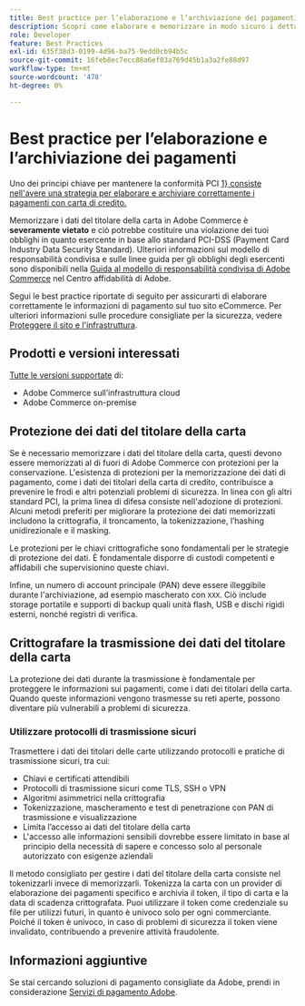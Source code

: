 ```yaml
---
title: Best practice per l’elaborazione e l’archiviazione dei pagamenti
description: Scopri come elaborare e memorizzare in modo sicuro i dettagli di pagamento
role: Developer
feature: Best Practices
exl-id: 635f38d3-0199-4d96-ba75-9edd0cb94b5c
source-git-commit: 16feb8ec7ecc88a6ef03a769d45b1a3a2fe88d97
workflow-type: tm+mt
source-wordcount: '478'
ht-degree: 0%

---
```


# Best practice per l’elaborazione e l’archiviazione dei pagamenti

Uno dei principi chiave per mantenere la conformità PCI [1} consiste nell&#39;avere una strategia per elaborare e archiviare correttamente i pagamenti con carta di credito.](https://experienceleague.adobe.com/docs/commerce-admin/start/compliance/payments/compliance-pci.html)

Memorizzare i dati del titolare della carta in Adobe Commerce è **severamente vietato** e ciò potrebbe costituire una violazione dei tuoi obblighi in quanto esercente in base allo standard PCI-DSS (Payment Card Industry Data Security Standard). Ulteriori informazioni sul modello di responsabilità condivisa e sulle linee guida per gli obblighi degli esercenti sono disponibili nella [Guida al modello di responsabilità condivisa di Adobe Commerce](https://www.adobe.com/content/dam/cc/en/trust-center/ungated/whitepapers/experience-cloud/adobe-commerce-shared-responsibilities-guide.pdf) nel Centro affidabilità di Adobe.

Segui le best practice riportate di seguito per assicurarti di elaborare correttamente le informazioni di pagamento sul tuo sito eCommerce. Per ulteriori informazioni sulle procedure consigliate per la sicurezza, vedere [Proteggere il sito e l&#39;infrastruttura](../launch/security-best-practices.md).

## Prodotti e versioni interessati

[Tutte le versioni supportate](../../../release/versions.md) di:

* Adobe Commerce sull’infrastruttura cloud
* Adobe Commerce on-premise

## Protezione dei dati del titolare della carta

Se è necessario memorizzare i dati del titolare della carta, questi devono essere memorizzati al di fuori di Adobe Commerce con protezioni per la conservazione. L&#39;esistenza di protezioni per la memorizzazione dei dati di pagamento, come i dati dei titolari della carta di credito, contribuisce a prevenire le frodi e altri potenziali problemi di sicurezza. In linea con gli altri standard PCI, la prima linea di difesa consiste nell&#39;adozione di protezioni. Alcuni metodi preferiti per migliorare la protezione dei dati memorizzati includono la crittografia, il troncamento, la tokenizzazione, l’hashing unidirezionale e il masking.

Le protezioni per le chiavi crittografiche sono fondamentali per le strategie di protezione dei dati. È fondamentale disporre di custodi competenti e affidabili che supervisionino queste chiavi.

Infine, un numero di account principale (PAN) deve essere illeggibile durante l&#39;archiviazione, ad esempio mascherato con `XXX`. Ciò include storage portatile e supporti di backup quali unità flash, USB e dischi rigidi esterni, nonché registri di verifica.

## Crittografare la trasmissione dei dati del titolare della carta

La protezione dei dati durante la trasmissione è fondamentale per proteggere le informazioni sui pagamenti, come i dati dei titolari della carta. Quando queste informazioni vengono trasmesse su reti aperte, possono diventare più vulnerabili a problemi di sicurezza.

### Utilizzare protocolli di trasmissione sicuri

Trasmettere i dati dei titolari delle carte utilizzando protocolli e pratiche di trasmissione sicuri, tra cui:

* Chiavi e certificati attendibili
* Protocolli di trasmissione sicuri come TLS, SSH o VPN
* Algoritmi asimmetrici nella crittografia
* Tokenizzazione, mascheramento e test di penetrazione con PAN di trasmissione e visualizzazione
* Limita l’accesso ai dati del titolare della carta
* L&#39;accesso alle informazioni sensibili dovrebbe essere limitato in base al principio della necessità di sapere e concesso solo al personale autorizzato con esigenze aziendali

Il metodo consigliato per gestire i dati del titolare della carta consiste nel tokenizzarli invece di memorizzarli. Tokenizza la carta con un provider di elaborazione dei pagamenti specifico e archivia il token, il tipo di carta e la data di scadenza crittografata. Puoi utilizzare il token come credenziale su file per utilizzi futuri, in quanto è univoco solo per ogni commerciante. Poiché il token è univoco, in caso di problemi di sicurezza il token viene invalidato, contribuendo a prevenire attività fraudolente.

## Informazioni aggiuntive

Se stai cercando soluzioni di pagamento consigliate da Adobe, prendi in considerazione [Servizi di pagamento Adobe](https://experienceleague.adobe.com/docs/commerce/payment-services/overview.html).
